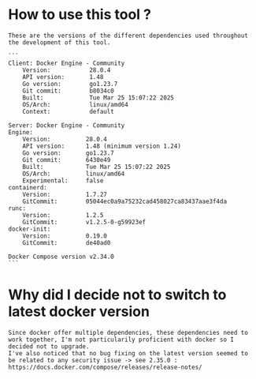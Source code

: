 # How to use this tool ? 

    These are the versions of the different dependencies used throughout the development of this tool.

    ```
    Client: Docker Engine - Community
        Version:           28.0.4
        API version:       1.48
        Go version:        go1.23.7
        Git commit:        b8034c0
        Built:             Tue Mar 25 15:07:22 2025
        OS/Arch:           linux/amd64
        Context:           default

    Server: Docker Engine - Community
    Engine:
        Version:          28.0.4
        API version:      1.48 (minimum version 1.24)
        Go version:       go1.23.7
        Git commit:       6430e49
        Built:            Tue Mar 25 15:07:22 2025
        OS/Arch:          linux/amd64
        Experimental:     false
    containerd:
        Version:          1.7.27
        GitCommit:        05044ec0a9a75232cad458027ca83437aae3f4da
    runc:
        Version:          1.2.5
        GitCommit:        v1.2.5-0-g59923ef
    docker-init:
        Version:          0.19.0
        GitCommit:        de40ad0

    Docker Compose version v2.34.0
    ```

    



# Why did I decide not to switch to latest docker version

    Since docker offer multiple dependencies, these dependencies need to work together, I'm not particularily proficient with docker so I decided not to upgrade.
    I've also noticed that no bug fixing on the latest version seemed to be related to any security issue -> see 2.35.0 : https://docs.docker.com/compose/releases/release-notes/
